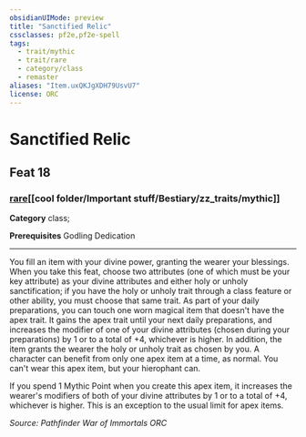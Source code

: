 ```yaml
---
obsidianUIMode: preview
title: "Sanctified Relic"
cssclasses: pf2e,pf2e-spell
tags:
  - trait/mythic
  - trait/rare
  - category/class
  - remaster
aliases: "Item.uxQKJgXDH79UsvU7"
license: ORC
---
```

# Sanctified Relic
## Feat 18
### [rare](cool%20folder/Important%20stuff/Bestiary/zz_traits/rare.md "Rare Rarity Trait")[[cool folder/Important stuff/Bestiary/zz_traits/mythic]]

**Category** class; 



**Prerequisites** Godling Dedication
* * *
You fill an item with your divine power, granting the wearer your blessings. When you take this feat, choose two attributes (one of which must be your key attribute) as your divine attributes and either holy or unholy sanctification; if you have the holy or unholy trait through a class feature or other ability, you must choose that same trait. As part of your daily preparations, you can touch one worn magical item that doesn't have the apex trait. It gains the apex trait until your next daily preparations, and increases the modifier of one of your divine attributes (chosen during your preparations) by 1 or to a total of +4, whichever is higher. In addition, the item grants the wearer the holy or unholy trait as chosen by you. A character can benefit from only one apex item at a time, as normal. You can't wear this apex item, but your hierophant can.

If you spend 1 Mythic Point when you create this apex item, it increases the wearer's modifiers of both of your divine attributes by 1 or to a total of +4, whichever is higher. This is an exception to the usual limit for apex items.

*Source: Pathfinder War of Immortals*
*ORC*